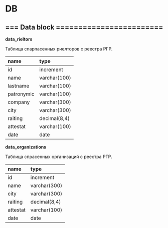 # DB


## === Data block ========================

**data_rieltors**

Таблица спарпасенных риелторов с реестра РГР.

| name       | type         |
|:-----------|:-------------|
| id         | increment    |
| name       | varchar(100) |
| lastname   | varchar(100) |
| patronymic | varchar(100) |
| company    | varchar(300) |
| city       | varchar(300) |
| raiting    | decimal(8,4) |
| attestat   | varchar(100) |
| date       | date         |


**data_organizations**

Таблица спрасенных организаций с реестра РГР.

| name     | type         |
|:---------|:-------------|
| id       | increment    |
| name     | varchar(300) |
| city     | varchar(300) |
| raiting  | decimal(8,4) |
| attestat | varchar(100) |
| date     | date         |
